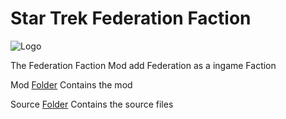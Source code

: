 # Star Trek Federation Faction
![Logo](https://github.com/ST-AFA/Federation_Faction/blob/main/mod/logo.png)

The Federation Faction Mod add Federation as a ingame Faction

Mod [Folder](https://github.com/ST-AFA/Federation_Faction/tree/main/mod)
Contains the mod

Source [Folder](https://github.com/ST-AFA/Federation_Faction/tree/main/source)
Contains the source files
